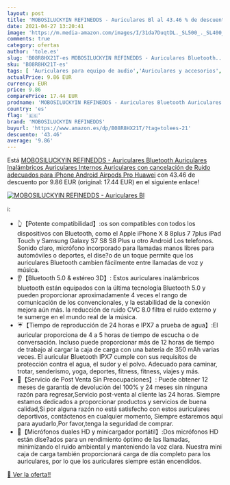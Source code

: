 ```yaml
---
layout: post
title: 'MOBOSILUCKYIN REFINEDDS - Auriculares Bl al 43.46 % de descuento'
date: 2021-04-27 13:20:41
image: 'https://m.media-amazon.com/images/I/31da7DuqtDL._SL500_._SL400_.jpg'
comments: true
category: ofertas
author: 'tole.es'
slug: 'B08R8HX21T-es MOBOSILUCKYIN REFINEDDS - Auriculares Bluetooth...'
sku: 'B08R8HX21T-es'
tags: [ 'Auriculares para equipo de audio','Auriculares y accesorios','Electrónica','iphone','mobosiluckyin refinedds', ]
actualPrice: 9.86 EUR
currency: EUR
price: 9.86
comparePrice: 17.44 EUR
prodname: 'MOBOSILUCKYIN REFINEDDS - Auriculares Bluetooth Auriculares Inalámbricos Auriculares Internos  Auriculares con cancelación de Ruido adecuados para iPhone Android Airpods Pro Huawei'
country: 'es'
flag: '🇪🇸'
brand: 'MOBOSILUCKYIN REFINEDDS'
buyurl: 'https://www.amazon.es/dp/B08R8HX21T/?tag=tolees-21'
descuento: '43.46'
average: '9.86'
---
```


Está [MOBOSILUCKYIN REFINEDDS - Auriculares Bluetooth Auriculares Inalámbricos Auriculares Internos  Auriculares con cancelación de Ruido adecuados para iPhone Android Airpods Pro Huawei](https://www.amazon.es/dp/B08R8HX21T/?tag=tolees-21) con 43.46 de descuento por 9.86 EUR (original: 17.44 EUR) en el siguiente enlace!

[![MOBOSILUCKYIN REFINEDDS - Auriculares Bl](https://m.media-amazon.com/images/I/31da7DuqtDL._SL500_._SL400_.jpg)](https://www.amazon.es/dp/B08R8HX21T/?tag=tolees-21)

ℹ️:

- 👆【Potente compatibilidad】:os son compatibles con todos los dispositivos con Bluetooth, como el Apple iPhone X 8 8plus 7 7plus iPad Touch y Samsung Galaxy S7 S8 S8 Plus u otro Android Los telefonos. Sonido claro, micrófono incorporado para llamadas manos libres para automóviles o deportes, el dise?o de un toque permite que los auriculares Bluetooth cambien fácilmente entre llamadas de voz y música.
- 👂【Bluetooth 5.0 & estéreo 3D】: Estos auriculares inalámbricos bluetooth están equipados con la última tecnología Bluetooth 5.0 y pueden proporcionar aproximadamente 4 veces el rango de comunicación de los convencionales, y la estabilidad de la conexión mejora aún más. la reducción de ruido CVC 8.0 filtra el ruido externo y te sumerge en el mundo real de la música.
- ☔【Tiempo de reproducción de 24 horas e IPX7 a prueba de agua】:El auricular proporciona de 4 a 5 horas de tiempo de escucha o de conversación. Incluso puede proporcionar más de 12 horas de tiempo de trabajo al cargar la caja de carga con una batería de 350 mAh varias veces. El auricular Bluetooth IPX7 cumple con sus requisitos de protección contra el agua, el sudor y el polvo. Adecuado para caminar, trotar, senderismo, yoga, deportes, fitness, fitness, viajes y más.
- 💯【Servicio de Post Venta Sin Preocupaciones】: Puede obtener 12 meses de garantía de devolución del 100% y 24 meses sin ninguna razón para regresar,Servicio post-venta al cliente las 24 horas. Siempre estamos dedicados a proporcionar productos y servicios de buena calidad,Si por alguna razón no está satisfecho con estos auriculares deportivos, contáctenos en cualquier momento, Siempre estaremos aquí para ayudarlo,Por favor,tenga la seguridad de comprar.
- 🔋【Micrófonos duales HD y minicargador portátil】:Dos micrófonos HD están dise?ados para un rendimiento óptimo de las llamadas, minimizando el ruido ambiental y manteniendo la voz clara. Nuestra mini caja de carga también proporcionará carga de día completo para los auriculares, por lo que los auriculares siempre están encendidos.

[🛒 Ver la oferta!!](https://www.amazon.es/dp/B08R8HX21T/?tag=tolees-21)

